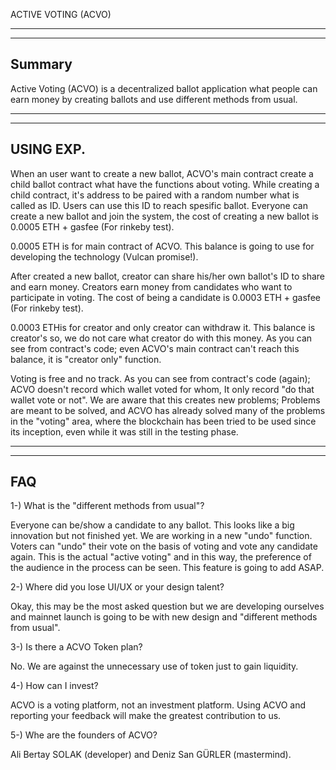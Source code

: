 ACTIVE VOTING (ACVO)

**********

----------
Summary
----------

Active Voting (ACVO) is a decentralized ballot application what people can earn money by creating ballots and use different methods from usual.

***********

----------
USING EXP.
----------

When an user want to create a new ballot, ACVO's main contract create a child ballot contract what have the functions about voting. While creating a child contract, it's address to be paired with a random number what is called as ID. Users can use this ID to reach spesific ballot. Everyone can create a new ballot and join the system, the cost of creating a new ballot is 0.0005 ETH + gasfee (For rinkeby test).

0.0005 ETH is for main contract of ACVO. This balance is going to use for developing the technology (Vulcan promise!). 

After created a new ballot, creator can share his/her own ballot's ID to share and earn money. Creators earn money from candidates who want to participate in voting. The cost of being a candidate is 0.0003 ETH + gasfee (For rinkeby test).

0.0003 ETHis for creator and only creator can withdraw it. This balance is creator's so, we do not care what creator do with this money. As you can see from contract's code; even ACVO's main contract can't reach this balance, it is "creator only" function.

Voting is free and no track. As you can see from contract's code (again); ACVO doesn't record which wallet voted for whom, It only record "do that wallet vote or not". We are aware that this creates new problems; Problems are meant to be solved, and ACVO has already solved many of the problems in the "voting" area, where the blockchain has been tried to be used since its inception, even while it was still in the testing phase.

**********

----------
FAQ
----------

1-) What is the "different methods from usual"?

Everyone can be/show a candidate to any ballot. This looks like a big innovation but not finished yet. We are working in a new "undo" function. Voters can "undo" their vote on the basis of voting and vote any candidate again. This is the actual "active voting" and in this way, the preference of the audience in the process can be seen. This feature is going to add ASAP.

2-) Where did you lose UI/UX or your design talent?

Okay, this may be the most asked question but we are developing ourselves and mainnet launch is going to be with new design and "different methods from usual".

3-) Is there a ACVO Token plan?

No. We are against the unnecessary use of token just to gain liquidity.

4-) How can I invest?

ACVO is a voting platform, not an investment platform. Using ACVO and reporting your feedback will make the greatest contribution to us.

5-) Whe are the founders of ACVO?

Ali Bertay SOLAK (developer) and Deniz San GÜRLER (mastermind). 
